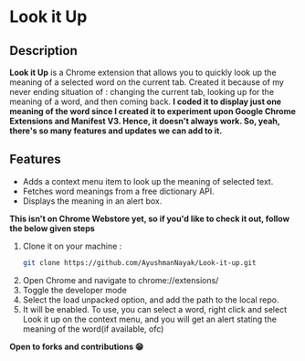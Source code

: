 # Look it Up

## Description
**Look it Up** is a Chrome extension that allows you to quickly look up the meaning of a selected word on the current tab.
Created it because of my never ending situation of : changing the current tab, looking up for the meaning of a word, and then coming back.
**I coded it to display just one meaning of the word since I created it to experiment upon Google Chrome Extensions and Manifest V3. Hence, it doesn't always work. So, yeah, there's so many features and updates we can add to it.**

## Features
- Adds a context menu item to look up the meaning of selected text.
- Fetches word meanings from a free dictionary API.
- Displays the meaning in an alert box.
  

**This isn't on Chrome Webstore yet, so if you'd like to check it out, follow the below given steps**

1. Clone it on your machine : 
   ```sh
   git clone https://github.com/AyushmanNayak/Look-it-up.git
2. Open Chrome and navigate to chrome://extensions/
3. Toggle the developer mode
4. Select the load unpacked option, and add the path to the local repo.
5. It will be enabled. To use, you can select a word, right click and select Look it up on the context menu, and you will get an alert stating the meaning of the word(if available, ofc)

**Open to forks and contributions 😁**
